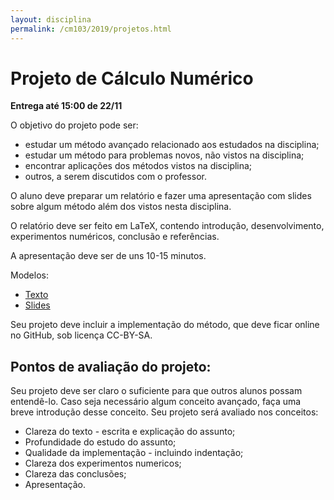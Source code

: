 ```yaml
---
layout: disciplina
permalink: /cm103/2019/projetos.html
---
```

# Projeto de Cálculo Numérico

**Entrega até 15:00 de 22/11**

O objetivo do projeto pode ser:
- estudar um método avançado relacionado aos estudados na disciplina;
- estudar um método para problemas novos, não vistos na disciplina;
- encontrar aplicações dos métodos vistos na disciplina;
- outros, a serem discutidos com o professor.

O aluno deve preparar um relatório e fazer uma apresentação com slides sobre algum
método além dos vistos nesta disciplina. 

O relatório deve ser feito em LaTeX, contendo introdução, desenvolvimento,
experimentos numéricos, conclusão e referências.

A apresentação deve ser de uns 10-15 minutos.

Modelos:
- [Texto](https://www.overleaf.com/latex/templates/modelo-projeto/hmgjtbtvtwdy)
- [Slides](https://www.overleaf.com/latex/examples/modelo-projeto-slides/pxrcqrwvccfq)

Seu projeto deve incluir a implementação do método, que deve ficar online no GitHub,
sob licença CC-BY-SA.

## Pontos de avaliação do projeto:

Seu projeto deve ser claro o suficiente para que outros alunos possam entendê-lo.
Caso seja necessário algum conceito avançado, faça uma breve introdução desse conceito.
Seu projeto será avaliado nos conceitos:

- Clareza do texto - escrita e explicação do assunto;
- Profundidade do estudo do assunto;
- Qualidade da implementação - incluindo indentação;
- Clareza dos experimentos numericos;
- Clareza das conclusões;
- Apresentação.

